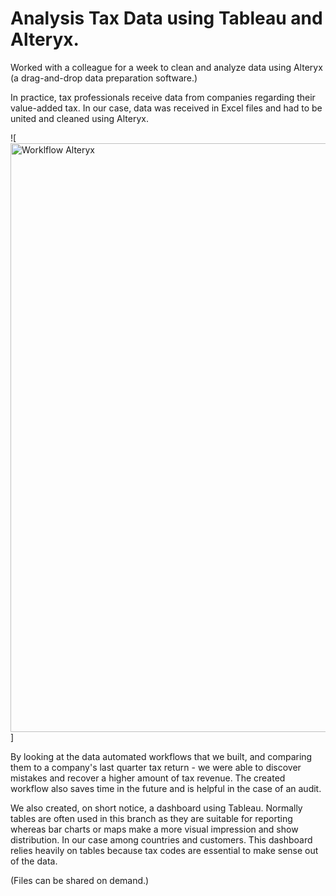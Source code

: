 # Analysis Tax Data using Tableau and Alteryx.

Worked with a colleague for a week to clean and analyze data using Alteryx (a drag-and-drop data preparation software.) 

In practice, tax professionals receive data from companies regarding their value-added tax.  In our case, data was received in Excel files and had to be united and cleaned using Alteryx. 

![<img width="942" alt="Worklflow Alteryx" src="https://github.com/user-attachments/assets/4513a4fc-4e49-4b92-92d6-1d86fe3f91b8">]


By looking at the data automated workflows that we built, and comparing them to a company's last quarter tax return - we were able to discover mistakes and recover a higher amount of tax revenue. The created workflow also saves time in the future and is helpful in the case of an audit.



We also created, on short notice, a dashboard using Tableau. Normally tables are often used in this branch as they are suitable for reporting whereas bar charts or maps make a more visual impression and show distribution. In our case among countries and customers. This dashboard relies heavily on tables because tax codes are essential to make sense out of the data. 

(Files can be shared on demand.)

